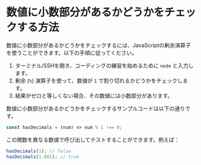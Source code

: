 # 数値に小数部分があるかどうかをチェックする方法

数値に小数部分があるかどうかをチェックするには、JavaScriptの剰余演算子を使うことができます。以下の手順に従ってください。

1. ターミナル/SSHを開き、コーディングの練習を始めるために `node` と入力します。
2. 剰余 (`%`) 演算子を使って、数値が `1` で割り切れるかどうかをチェックします。
3. 結果がゼロと等しくない場合、その数値には小数部分があります。

数値に小数部分があるかどうかをチェックするサンプルコードは以下の通りです。

```js
const hasDecimals = (num) => num % 1 !== 0;
```

この関数を異なる数値で呼び出してテストすることができます。例えば：

```js
hasDecimals(1); // false
hasDecimals(1.001); // true
```
